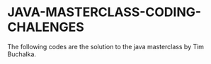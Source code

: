 # JAVA-MASTERCLASS-CODING-CHALENGES
The following codes are the solution to the java masterclass by Tim Buchalka.
